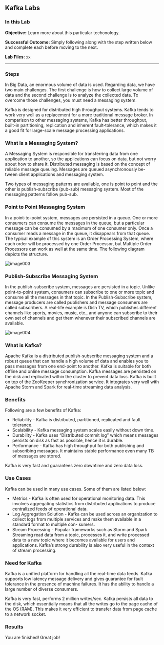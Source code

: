 ## Kafka Labs

### In this Lab

**Objective:** Learn more about this particular techonology.

**Successful Outcome:** Simply following along with the step written below and complete each before moving to the next.

**Lab Files:** `xx`

----

### Steps

In Big Data, an enormous volume of data is used. Regarding data, we have two main challenges. The first challenge is how to collect large volume of data and the second challenge is to analyze the collected data. To overcome those challenges, you must need a messaging system.

Kafka is designed for distributed high throughput systems. Kafka tends to work very well as a replacement for a more traditional message broker. In comparison to other messaging systems, Kafka has better throughput, built-in partitioning, replication and inherent fault-tolerance, which makes it a good fit for large-scale message processing applications.

### What is a Messaging System?

A Messaging System is responsible for transferring data from one application to another, so the applications can focus on data, but not worry about how to share it. Distributed messaging is based on the concept of reliable message queuing. Messages are queued asynchronously be- tween client applications and messaging system. 

Two types of messaging patterns are available, one is point to point and the other is publish-subscribe (pub-sub) messaging system. Most of the messaging patterns follow pub-sub.

### Point to Point Messaging System

In a point-to-point system, messages are persisted in a queue. One or more consumers can consume the messages in the queue, but a particular message can be consumed by a maximum of one consumer only. Once a consumer reads a message in the queue, it disappears from that queue. The typical example of this system is an Order Processing System, where each order will be processed by one Order Processor, but Multiple Order Processors can work as well at the same time. The following diagram depicts the structure.

![image003](https://user-images.githubusercontent.com/558905/40724000-06e16512-63ee-11e8-89fe-30ec141eaa50.jpg)

### Publish-Subscribe Messaging System

In the publish-subscribe system, messages are persisted in a topic. Unlike point-to-point system, consumers can subscribe to one or more topic and consume all the messages in that topic. In the Publish-Subscribe system, message producers are called publishers and message consumers are called subscribers. A real-life example is Dish TV, which publishes different channels like sports, movies, music, etc., and anyone can subscribe to their own set of channels and get them whenever their subscribed channels are available.

![image004](https://user-images.githubusercontent.com/558905/40723996-06766e2e-63ee-11e8-8c7c-e4db8bb34c04.jpg)


### What is Kafka?

Apache Kafka is a distributed publish-subscribe messaging system and a robust queue that can handle a high volume of data and enables you to pass messages from one end-point to another. Kafka is suitable for both offline and online message consumption. Kafka messages are persisted on the disk and replicated within the cluster to prevent data loss. Kafka is built on top of the ZooKeeper synchronization service. It integrates very well with Apache Storm and Spark for real-time streaming data analysis.

### Benefits

Following are a few benefits of Kafka:

* Reliability - Kafka is distributed, partitioned, replicated and fault tolerance.
* Scalability - Kafka messaging system scales easily without down time.
* Durability - Kafka uses “Distributed commit log” which means messages persists on disk as fast as possible, hence it is durable.
* Performance - Kafka has high throughput for both publishing and subscribing messages. It maintains stable performance even many TB of messages are stored.

Kafka is very fast and guarantees zero downtime and zero data loss.

### Use Cases

Kafka can be used in many use cases. Some of them are listed below:

* Metrics - Kafka is often used for operational monitoring data. This involves aggregating statistics from distributed applications to produce centralized feeds of operational data.
* Log Aggregation Solution - Kafka can be used across an organization to collect logs from multiple services and make them available in a standard format to multiple con- sumers.
* Stream Processing - Popular frameworks such as Storm and Spark Streaming read data from a topic, processes it, and write processed data to a new topic where it becomes available for users and applications. Kafka’s strong durability is also very useful in the context of stream processing.

### Need for Kafka

Kafka is a unified platform for handling all the real-time data feeds. Kafka supports low latency message delivery and gives guarantee for fault tolerance in the presence of machine failures. It has the ability to handle a large number of diverse consumers. 

Kafka is very fast, performs 2 million writes/sec. Kafka persists all data to the disk, which essentially means that all the writes go to the page cache of the OS (RAM). This makes it very efficient to transfer data from page cache to a network socket.
 

### Results

You are finished! Great job!